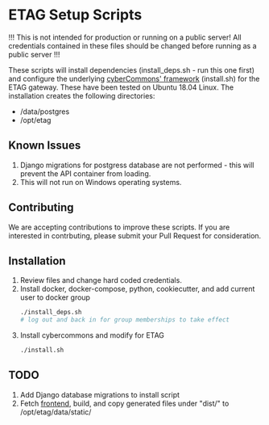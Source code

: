 ETAG Setup Scripts
===

!!! This is not intended for production or running on a public server! All credentials contained in these files should be changed before running as a public server !!!

These scripts will install dependencies (install_deps.sh - run this one first) and configure the underlying [cyberCommons' framework](https://cybercom-docs.readthedocs.io/en/latest/) (install.sh) for the ETAG gateway.
These have been tested on Ubuntu 18.04 Linux. The installation creates the following directories:
* /data/postgres
* /opt/etag


## Known Issues
1. Django migrations for postgress database are not performed - this will prevent the API container from loading.
2. This will not run on Windows operating systems.


## Contributing
We are accepting contributions to improve these scripts. If you are interested in contrbuting, please submit your Pull Request for consideration.


## Installation
1. Review files and change hard coded credentials.
2. Install docker, docker-compose, python, cookiecutter, and add current user to docker group
   ```bash
   ./install_deps.sh
   # log out and back in for group memberships to take effect
   ```
3. Install cybercommons and modify for ETAG
   ```bash
   ./install.sh
   ```


## TODO
1. Add Django database migrations to install script
2. Fetch [frontend](https://github.com/etag/portal_nuxt), build, and copy generated files under "dist/" to /opt/etag/data/static/
